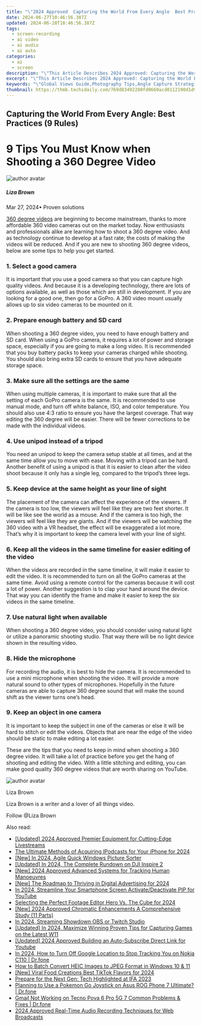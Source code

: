 ```yaml
---
title: "\"2024 Approved  Capturing the World From Every Angle  Best Practices (9 Rules)\""
date: 2024-06-27T10:46:56.387Z
updated: 2024-06-28T10:46:56.387Z
tags: 
  - screen-recording
  - ai video
  - ai audio
  - ai auto
categories: 
  - ai
  - screen
description: "\"This Article Describes 2024 Approved: Capturing the World From Every Angle: Best Practices (9 Rules)\""
excerpt: "\"This Article Describes 2024 Approved: Capturing the World From Every Angle: Best Practices (9 Rules)\""
keywords: "\"Global Views Guide,Photography Tips,Angle Capture Strategies,World Scenery Secrets,Optimal Shot Techniques,Rule-Based Image Making,Diverse Perspectives Protocols\""
thumbnail: https://thmb.techidaily.com/769d83492280fd0660acd0112190d1d990d0e4305860168c39e79719f29b2ea7.jpg
---
```


## Capturing the World From Every Angle: Best Practices (9 Rules)

# 9 Tips You Must Know when Shooting a 360 Degree Video

![author avatar](https://lh5.googleusercontent.com/-AIMmjowaFs4/AAAAAAAAAAI/AAAAAAAAABc/Y5UmwDaI7HU/s250-c-k/photo.jpg)

##### Liza Brown

 Mar 27, 2024• Proven solutions

[360 degree videos](https://tools.techidaily.com/wondershare/filmora/download/) are beginning to become mainstream, thanks to more affordable 360 video cameras out on the market today. Now enthusiasts and professionals alike are learning how to shoot a 360 degree video. And as technology continue to develop at a fast rate; the costs of making the videos will be reduced. And if you are new to shooting 360 degree videos, below are some tips to help you get started.

### 1\. Select a good camera

 It is important that you use a good camera so that you can capture high quality videos. And because it is a developing technology, there are lots of options available, as well as those which are still in development. If you are looking for a good one, then go for a GoPro. A 360 video mount usually allows up to six video cameras to be mounted on it.

### 2\. Prepare enough battery and SD card

 When shooting a 360 degree video, you need to have enough battery and SD card. When using a GoPro camera, it requires a lot of power and storage space, especially if you are going to make a long video. It is recommended that you buy battery packs to keep your cameras charged while shooting. You should also bring extra SD cards to ensure that you have adequate storage space.

### 3\. Make sure all the settings are the same

 When using multiple cameras, it is important to make sure that all the setting of each GoPro camera is the same. It is recommended to use manual mode, and turn off white balance, ISO, and color temperature. You should also use 4:3 ratio to ensure you have the largest coverage. That way editing the 360 degree will be easier. There will be fewer corrections to be made with the individual videos.

### 4\. Use unipod instead of a tripod

 You need an unipod to keep the camera setup stable at all times, and at the same time allow you to move with ease. Moving with a tripod can be hard. Another benefit of using a unipod is that it is easier to clean after the video shoot because it only has a single leg, compared to the tripod’s three legs.

### 5\. Keep device at the same height as your line of sight

 The placement of the camera can affect the experience of the viewers. If the camera is too low, the viewers will feel like they are two feet shorter. It will be like see the world as a mouse. And if the camera is too high, the viewers will feel like they are giants. And if the viewers will be watching the 360 video with a VR headset, the effect will be exaggerated a lot more. That’s why it is important to keep the camera level with your line of sight.

### 6\. Keep all the videos in the same timeline for easier editing of the video

 When the videos are recorded in the same timeline, it will make it easier to edit the video. It is recommended to turn on all the GoPro cameras at the same time. Avoid using a remote control for the cameras because it will cost a lot of power. Another suggestion is to clap your hand around the device. That way you can identify the frame and make it easier to keep the six videos in the same timeline.

### 7\. Use natural light when available

 When shooting a 360 degree video, you should consider using natural light or utilize a panoramic shooting studio. That way there will be no light device shown in the resulting video.

### 8\. Hide the microphone

 For recording the audio, it is best to hide the camera. It is recommended to use a mini microphone when shooting the video. It will provide a more natural sound to other types of microphones. Hopefully in the future cameras are able to capture 360 degree sound that will make the sound shift as the viewer turns one’s head.

### 9\. Keep an object in one camera

 It is important to keep the subject in one of the cameras or else it will be hard to stitch or edit the videos. Objects that are near the edge of the video should be static to make editing a lot easier.

 These are the tips that you need to keep in mind when shooting a 360 degree video. It will take a lot of practice before you get the hang of shooting and editing the video. With a little stitching and editing, you can make good quality 360 degree videos that are worth sharing on YouTube.

![author avatar](https://lh5.googleusercontent.com/-AIMmjowaFs4/AAAAAAAAAAI/AAAAAAAAABc/Y5UmwDaI7HU/s250-c-k/photo.jpg)

Liza Brown

Liza Brown is a writer and a lover of all things video.

Follow @Liza Brown


<ins class="adsbygoogle"
     style="display:block"
     data-ad-format="autorelaxed"
     data-ad-client="ca-pub-7571918770474297"
     data-ad-slot="1223367746"></ins>



<ins class="adsbygoogle"
     style="display:block"
     data-ad-client="ca-pub-7571918770474297"
     data-ad-slot="8358498916"
     data-ad-format="auto"
     data-full-width-responsive="true"></ins>


<span class="atpl-alsoreadstyle">Also read:</span>
<div><ul>
<li><a href="https://article-posts.techidaily.com/updated-2024-approved-premier-equipment-for-cutting-edge-livestreams/"><u>[Updated] 2024 Approved  Premier Equipment for Cutting-Edge Livestreams</u></a></li>
<li><a href="https://article-posts.techidaily.com/the-ultimate-methods-of-acquiring-ipodcasts-for-your-iphone-for-2024/"><u>The Ultimate Methods of Acquiring IPodcasts for Your iPhone for 2024</u></a></li>
<li><a href="https://article-posts.techidaily.com/new-in-2024-agile-quick-windows-picture-sorter/"><u>[New] In 2024, Agile Quick Windows Picture Sorter</u></a></li>
<li><a href="https://article-posts.techidaily.com/updated-in-2024-the-complete-rundown-on-dji-inspire-2/"><u>[Updated] In 2024, The Complete Rundown on DJI Inspire 2</u></a></li>
<li><a href="https://article-posts.techidaily.com/new-2024-approved-advanced-systems-for-tracking-human-manoeuvres/"><u>[New] 2024 Approved  Advanced Systems for Tracking Human Manoeuvres</u></a></li>
<li><a href="https://article-posts.techidaily.com/new-the-roadmap-to-thriving-in-digital-advertising-for-2024/"><u>[New] The Roadmap to Thriving in Digital Advertising for 2024</u></a></li>
<li><a href="https://article-posts.techidaily.com/in-2024-streamline-your-smartphone-screen-activatedeactivate-pip-for-youtube/"><u>In 2024, Streamline Your Smartphone Screen  Activate/Deactivate PIP for YouTube</u></a></li>
<li><a href="https://article-posts.techidaily.com/selecting-the-perfect-footage-editor-hero-vs-the-cube-for-2024/"><u>Selecting the Perfect Footage Editor  Hero Vs. The Cube for 2024</u></a></li>
<li><a href="https://article-posts.techidaily.com/new-2024-approved-chromatic-enhancements-a-comprehensive-study-11-parts/"><u>[New] 2024 Approved  Chromatic Enhancements  A Comprehensive Study (11 Parts)</u></a></li>
<li><a href="https://digital-screen-recording.techidaily.com/in-2024-streaming-showdown-obs-or-twitch-studio/"><u>In 2024, Streaming Showdown  OBS or Twitch Studio</u></a></li>
<li><a href="https://screen-activity-recording.techidaily.com/updated-in-2024-maximize-winning-proven-tips-for-capturing-games-on-the-latest-w11/"><u>[Updated] In 2024, Maximize Winning  Proven Tips for Capturing Games on the Latest W11</u></a></li>
<li><a href="https://facebook-record-videos.techidaily.com/updated-2024-approved-building-an-auto-subscribe-direct-link-for-youtube/"><u>[Updated] 2024 Approved  Building an Auto-Subscribe Direct Link for Youtube</u></a></li>
<li><a href="https://android-location-track.techidaily.com/in-2024-how-to-turn-off-google-location-to-stop-tracking-you-on-nokia-c110-drfone-by-drfone-virtual-android/"><u>In 2024, How to Turn Off Google Location to Stop Tracking You on Nokia C110 | Dr.fone</u></a></li>
<li><a href="https://windows11.techidaily.com/how-to-batch-convert-heic-images-to-jpeg-format-in-windows-10-and-11/"><u>How to Batch Convert HEIC Images to JPEG Format in Windows 10 & 11</u></a></li>
<li><a href="https://tiktok-video-recordings.techidaily.com/new-viral-food-creations-best-tiktok-flavors-for-2024/"><u>[New] Viral Food Creations  Best TikTok Flavors for 2024</u></a></li>
<li><a href="https://games-able.techidaily.com/prepare-for-the-next-gen-tech-highlighted-at-ifa-2023/"><u>Prepare for the Next Gen: Tech Highlighted at IFA 2023</u></a></li>
<li><a href="https://android-pokemon-go.techidaily.com/planning-to-use-a-pokemon-go-joystick-on-asus-rog-phone-7-ultimate-drfone-by-drfone-virtual-android/"><u>Planning to Use a Pokemon Go Joystick on Asus ROG Phone 7 Ultimate? | Dr.fone</u></a></li>
<li><a href="https://howto.techidaily.com/gmail-not-working-on-tecno-pova-6-pro-5g-7-common-problems-and-fixes-drfone-by-drfone-fix-android-problems-fix-android-problems/"><u>Gmail Not Working on Tecno Pova 6 Pro 5G 7 Common Problems & Fixes | Dr.fone</u></a></li>
<li><a href="https://screen-mirroring-recording.techidaily.com/2024-approved-real-time-audio-recording-techniques-for-web-broadcasts/"><u>2024 Approved  Real-Time Audio Recording Techniques for Web Broadcasts</u></a></li>
</ul></div>
